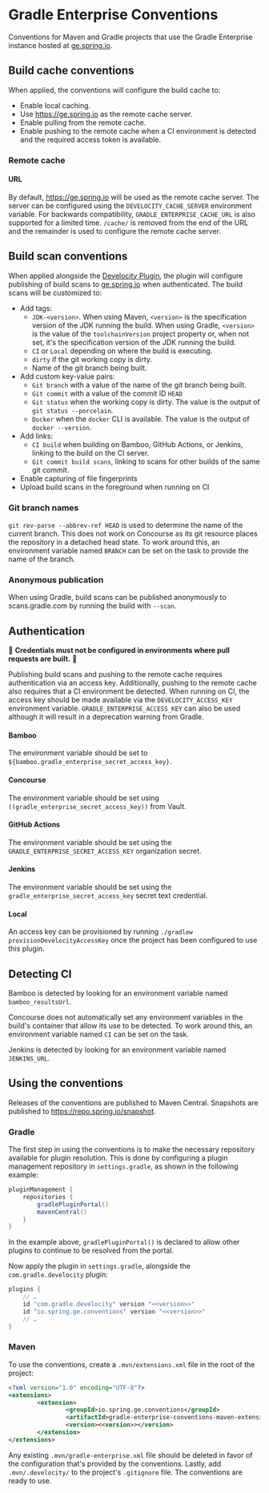 # Gradle Enterprise Conventions

Conventions for Maven and Gradle projects that use the Gradle Enterprise instance hosted at [ge.spring.io](https://ge.spring.io).

## Build cache conventions

When applied, the conventions will configure the build cache to:

- Enable local caching.
- Use https://ge.spring.io as the remote cache server.
- Enable pulling from the remote cache.
- Enable pushing to the remote cache when a CI environment is detected and the required access token is available.

### Remote cache

#### URL

By default, https://ge.spring.io will be used as the remote cache server.
The server can be configured using the `DEVELOCITY_CACHE_SERVER` environment variable.
For backwards compatibility, `GRADLE_ENTERPRISE_CACHE_URL` is also supported for a limited time.
`/cache/` is removed from the end of the URL and the remainder is used to configure the remote cache server.

## Build scan conventions

When applied alongside the [Develocity Plugin](https://plugins.gradle.org/plugin/com.gradle.develocity), the plugin will configure publishing of build scans to [ge.spring.io](https://ge.spring.io) when authenticated.
The build scans will be customized to:

- Add tags:
    - `JDK-<version>`.
      When using Maven, `<version>` is the specification version of the JDK running the build.
      When using Gradle, `<version>` is the value of the `toolchainVersion` project property or, when not set, it's the specification version of the JDK running the build.
    - `CI` or `Local` depending on where the build is executing.
    - `dirty` if the git working copy is dirty.
    - Name of the git branch being built.
- Add custom key-value pairs:
    - `Git branch` with a value of the name of the git branch being built.
    - `Git commit` with a value of the commit ID `HEAD`
    - `Git status` when the working copy is dirty.
      The value is the output of `git status --porcelain`.
    - `Docker` when the `docker` CLI is available.
      The value is the output of `docker --version`.
 - Add links:
    - `CI build` when building on Bamboo, GitHub Actions, or Jenkins, linking to the build on the CI server.
    - `Git commit build scans`, linking to scans for other builds of the same git commit.
 - Enable capturing of file fingerprints
 - Upload build scans in the foreground when running on CI

### Git branch names

`git rev-parse --abbrev-ref HEAD` is used to determine the name of the current branch.
This does not work on Concourse as its git resource places the repository in a detached head state.
To work around this, an environment variable named `BRANCH` can be set on the task to provide the name of the branch.

### Anonymous publication

When using Gradle, build scans can be published anonymously to scans.gradle.com by running the build with `--scan`.

## Authentication

:rotating_light: **Credentials must not be configured in environments where pull requests are built.** :rotating_light:

Publishing build scans and pushing to the remote cache requires authentication via an access key.
Additionally, pushing to the remote cache also requires that a CI environment be detected.
When running on CI, the access key should be made available via the `DEVELOCITY_ACCESS_KEY` environment variable.
`GRADLE_ENTERPRISE_ACCESS_KEY` can also be used although it will result in a deprecation warning from Gradle.

#### Bamboo

The environment variable should be set to `${bamboo.gradle_enterprise_secret_access_key}`.

#### Concourse

The environment variable should be set using `((gradle_enterprise_secret_access_key))` from Vault.

#### GitHub Actions

The environment variable should be set using the `GRADLE_ENTERPRISE_SECRET_ACCESS_KEY` organization secret.

#### Jenkins

The environment variable should be set using the `gradle_enterprise_secret_access_key` secret text credential.

#### Local

An access key can be provisioned by running `./gradlew provisionDevelocityAccessKey` once the project has been configured to use this plugin.

## Detecting CI

Bamboo is detected by looking for an environment variable named `bamboo_resultsUrl`.

Concourse does not automatically set any environment variables in the build's container that allow its use to be detected.
To work around this, an environment variable named `CI` can be set on the task.

Jenkins is detected by looking for an environment variable named `JENKINS_URL`.

## Using the conventions

Releases of the conventions are published to Maven Central.
Snapshots are published to https://repo.spring.io/snapshot.

### Gradle

The first step in using the conventions is to make the necessary repository available for plugin resolution.
This is done by configuring a plugin management repository in `settings.gradle`, as shown in the following example:

```groovy
pluginManagement {
	repositories {
		gradlePluginPortal()
		mavenCentral()
	}
}
```

In the example above, `gradlePluginPortal()` is declared to allow other plugins to continue to be resolved from the portal.

Now apply the plugin in `settings.gradle`, alongside the `com.gradle.develocity` plugin:

```groovy
plugins {
	// …
	id "com.gradle.develocity" version "<<version>>"
	id "io.spring.ge.conventions" version "<<version>>"
	// …
}
```

### Maven

To use the conventions, create a `.mvn/extensions.xml` file in the root of the project:

```xml
<?xml version="1.0" encoding="UTF-8"?>
<extensions>
        <extension>
                <groupId>io.spring.ge.conventions</groupId>
                <artifactId>gradle-enterprise-conventions-maven-extension</artifactId>
                <version><<version>></version>
        </extension>
</extensions>
```

Any existing `.mvn/gradle-enterprise.xml` file should be deleted in favor of the configuration that's provided by the conventions.
Lastly, add `.mvn/.develocity/` to the project's `.gitignore` file.
The conventions are ready to use.
